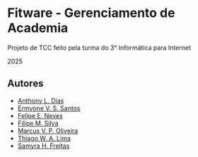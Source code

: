 # Fitware - Gerenciamento de Academia

Projeto de TCC feito pela turma do 3° Informática para Internet

2025


## Autores

- [Anthony L. Dias](https://github.com/TIAnthonyLimaDias)
- [Ermyone V. S. Santos](https://github.com/Ermyone)
- [Felipe E. Neves](https://github.com/FelipeEvangelistaNeves)
- [Filipe M. Silva](https://github.com/Filipe425)
- [Marcus V. P. Oliveira](https://github.com/TIMarcusOliveira)
- [Thiago W. A. Lima](https://github.com/ThiagoWilliamAlves)
- [Samyra H. Freitas](https://github.com/Samyrafr)